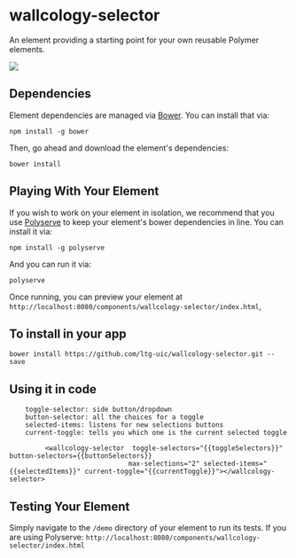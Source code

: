 # wallcology-selector

An element providing a starting point for your own reusable Polymer elements.

![][image-1]
## Dependencies

Element dependencies are managed via [Bower][1]. You can
install that via:

	npm install -g bower

Then, go ahead and download the element's dependencies:

	bower install


## Playing With Your Element

If you wish to work on your element in isolation, we recommend that you use
[Polyserve][2] to keep your element's
bower dependencies in line. You can install it via:

	npm install -g polyserve

And you can run it via:

	polyserve

Once running, you can preview your element at
`http://localhost:8080/components/wallcology-selector/index.html`, 

## To install in your app

 `bower install https://github.com/ltg-uic/wallcology-selector.git --save`

## Using it in code

        toggle-selector: side button/dropdown
        button-selector: all the choices for a toggle
        selected-items: listens for new selections buttons
        current-toggle: tells you which one is the current selected toggle

	         <wallcology-selector  toggle-selectors="{{toggleSelectors}}" button-selectors={{buttonSelectors}}
                                  max-selections="2" selected-items="{{selectedItems}}" current-toggle="{{currentToggle}}"></wallcology-selector>
	
	
	    



## Testing Your Element

Simply navigate to the `/demo` directory of your element to run its tests. If
you are using Polyserve: `http://localhost:8080/components/wallcology-selector/index.html`

[1]:	http://bower.io/
[2]:	https://github.com/PolymerLabs/polyserve

[image-1]:	cap.png